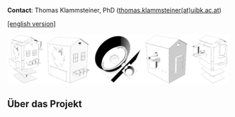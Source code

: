 **Contact**: Thomas Klammsteiner, PhD ([thomas.klammsteiner(at)uibk.ac.at](mailto:thomas.klammsteiner@uibk.ac.at))  

[[english version]](https://tklammsteiner.github.io/sixleggedlivestock/#about-the-project)  

![picture of rearing unit model](/media/rearing_unit.png)  

## Über das Projekt
<html>
 <head>
    <style>
    {
        box-sizing: border-box;
    }
    /* Set additional styling options for the columns*/
    .column {
    float: left;
    width: 50%;
    }

    .row:after {
    content: "";
    display: table;
    clear: both;
    }
    </style>
 </head>
 <body>
  <div class="row">
   <div class="column"> 
    <p style="text-align:justify">
	Im Rahmen dieses Projekts organisierten wir eine Reihe von Workshops für alle, die sich für die Nutzung von Insekten als Mittel zur Abfallverwertung und Tierfutterproduktion interessieren. Die Workshop-Teilnehmer waren eingeladen, ihre eigene Aufzuchtanlage für Larven der Schwarzen Soldatenfliege aus lasergeschnittenem Holz zu bauen. Etwa drei Wochen lang diente diese Aufzuchtstation als Zuhause für 200 Larven. Die darin lebenden Larven durften sich von Bioabfällen ernähren, sich weiterentwickeln, wertvollen Dünger produzieren und schließlich aus der Box in den angeschlossenen Sammelbehälter wandern, um dort einen trockenen und ruhigen Platz zum Verpuppen zu finden. Nach diesem Experiment konnten die Teilnehmer ihre Häuser zur Dekoration oder als alternativen Behälter für ihren Bioabfall wiederverwenden.  

	Während des Hausversuchs wurden die teilnehmenden Citizen Scientists angewiesen, die Art und Menge der Abfälle, die sie zur Fütterung ihrer Larven verwendeten, mit Hilfe der mitgelieferten elektronischen Feinwaage zu notieren. Gegen Ende des Larvenstadiums konnten die Teilnehmer den Erfolg der Verpuppung bewerten und die erzeugte Larvenbiomasse bestimmen, indem sie die Puppen, die aus der Box in den Sammelbehälter wanderten, wogen. Nach Abschluss des Experiments wurden die gesammelten Daten zusammen mit grundlegenden Informationen über die Versuchsumgebung zur weiteren Analyse an uns übermittelt.

	In einem weiterführenden Projekt gefördert von der Tiroler Wissenschaftsförderung (TWF) wurden gesammelte Daten und Proben der Citizen Scientists weiter analysiert und die daraus resultierenden Ergebnisse in einer frei zugänglichen Web-Applikation zusammengefasst: 
	<a href="https://tklammsteiner.shinyapps.io/cohmila-app"><p style="font-size:30pt; font-family:'bree serif'; text-align:center; color:#fed4d4ff;"><b>COHMILA</b></p></a>
    </p>
   </div>
  <div class="column">
   <img src="https://s10.gifyu.com/images/cohmila.gif" alt="COHMILA animation">
  </div>
</div> 
</body>
</html>

## Ziele
- Die breite Öffentlichkeit in die wissenschaftliche Forschung einbeziehen
- Menschen die Möglichkeit geben, mit Insekten in Kontakt zu kommen und von Fachleuten etwas über die Entwicklung und das Potenzial der Insekten zu erfahren
- Den negativen Vorurteilen und Ängsten gegenüber Insekten entgegenwirken
- Sammeln und Auswerten von Daten, die von einer großen Gruppe von Workshop-Teilnehmern produziert werden, um qualitativ hochwertige Forschung zu betreiben

## Materialien
Hier können kostenlos und frei zugänglich alle nötigen Materialien zur Durchführung eines “**Six-legged Livestock**” Workshops heruntergeladen werden:  

1. [Poster](https://www.dropbox.com/s/l256xpe82j7w81k/1_poster.pdf?dl=0) der 5. Österreichischen Citizen Science Konferenz  
1. [Workshop Flyer](https://www.dropbox.com/s/g3tdvstj5jno69y/2_flyer.pdf?dl=0)  
1. [Broschüre](https://www.dropbox.com/s/5dzmlv61iucl39y/3_brosch%C3%BCre_schulunterricht.pdf?dl=0) für den Schulunterricht  
1. [Laborjournal](https://www.dropbox.com/s/8ozr9mni8xrfa18/4_laborjournal.pdf?dl=0) für die Dokumentation des Versuchs  
1. [Materialliste](https://www.dropbox.com/s/t3hta18w6n5x6h7/5_materialliste.png?dl=0)  
1. [Übersicht Lasercut Pläne](https://www.dropbox.com/s/d9w69es2pyckb7t/6_uebersicht_lasercut_plaene.pdf?dl=0) (für 4 mm MDF Platten)  
    - [Datei 1](https://www.dropbox.com/s/fw9jqz1v7e6w62i/7_lasercut_plaene_datei_1.rld?dl=0) (.rld Format)  
    - [Datei 2](https://www.dropbox.com/s/rpsplmd3vbttwp0/8_lasercut_plaene_datei_2.rld?dl=0) (.rld Format)  
1. [Bauanleitung](https://www.dropbox.com/s/k1hk4pqbbbsdyq1/9_bauanleitung.png?dl=0)  

Lade das [gesamte Paket als .zip datei](https://www.dropbox.com/s/2y3szlw49wgcjwg/sixleggedlivestock_material.zip?dl=0) herunter (ca. 10 mb)

## Danksagung
Das Projekt wurde durch den Österreichischen Wissenschaftsfonds (TCS48) sowie die Tiroler Wissenschaftsförderung (TWF) gefördert. Dank gilt auch dem [Spielraum FabLab Innsbruck](https://www.fablab.spielraumfueralle.at) für die Unterstützung beim Konzipieren des Zuchtsystems.

## Weiterführende links
**Website**: [www.fromwastetofeed.com](https://www.fromwastetofeed.com)  
**Instagram**: [@fromwastetofeed](https://www.instagram.com/fromwastetofeed)  
**Twitter**: [@fromwastetofeed](https://www.twitter.com/fromwastetofeed)  

<br/>
<br/>

***

***

<br/>
<br/>

[[deutsche Version]](https://tklammsteiner.github.io/sixleggedlivestock/#über-das-projekt)  

![picture of rearing unit model](/media/rearing_unit.png)  

## About the project
<html>
 <head>
    <style>
    {
        box-sizing: border-box;
    }
    /* Set additional styling options for the columns*/
    .column {
    float: left;
    width: 50%;
    }

    .row:after {
    content: "";
    display: table;
    clear: both;
    }
    </style>
 </head>
 <body>
  <div class="row">
   <div class="column"> 
    <p style="text-align:justify">
	Within this project, we organized a series of workshops open for all people interested in the use of insects as a mean for waste degradation and animal feed production. Participation and all necessary materials were free of charge and funded by a FWF Top Citizen Science grant. The workshop participants were invited to build their own black solider fly rearing unit out of laser-cut wood. For approx. three weeks, this rearing unit served as home for 200 larvae. The larvae living in these units were allowed to feed on biowaste, continue their development, produce valuable fertilzer, and ultimately wander out of the box into the attached collection container to find a dry and quite place for pupation. After this experiment, participants were able to reuse their houses for decoration or as an alternative container for their biowaste.  
	During the home trial, citizen scientists were instructed to take notes on the type and amount of waste they used to feed their larvae by using the provided electronic precision scale. When approaching the end of the larval stage, participants were able to evaluate the pupation success and to determine the produced larval biomass by weighing the pupae that moved out of the box into the collection container. After completing the experiment, the collected data together with basic information about the experimental environment were delivered to us for further analysis. 
	In a follow-up project funded by the Tiroler Wissenschaftsförderung (TWF), data and samples collected from the Citizen Scientists were further analyzed and the resulting findings were summarized in a freely accessible web application: 
	<a href="https://tklammsteiner.shinyapps.io/cohmila-app"><p style="font-size:30pt; font-family: 'bree serif'; text-align:center; color:#fed4d4ff;"><b>COHMILA</b></p></a>  
	</p>
   </div>
  <div class="column">
   <img src="https://s10.gifyu.com/images/cohmila.gif" alt="COHMILA animation">
  </div>
</div> 
</body>
</html>

## Aims
- Involve the broad public in scientific research
- Allow people to get in contact with insects and learn from specialists about the insect's development and potential
- Counteract the negative prejudice and fear towards insects
- Collect and evaluate data produced by a large group workshop participants to create high-quality research

## Materials
Here you can freely download all necessary files and information material to conduct your own “**Six-legged Livestock**” workshop:

1. [Poster](https://www.dropbox.com/s/02p3c9d23oh5nm7/1_poster.pdf?dl=0) of the 5th Austrian Citizen Science Conference (German)  
1. [Workshop flyer](https://www.dropbox.com/s/t367257m9sguqma/2_flyer.pdf?dl=0) (German)  
1. [Brochure](https://www.dropbox.com/s/h0dk3zi81zin2gw/3_brochure.pdf?dl=0) for school teaching (German)  
1. [Laboratory journal](https://www.dropbox.com/s/8xeordzdihpewub/4_lab_journal.pdf?dl=0) for documenting the experiment  
1. [List of materials](https://www.dropbox.com/s/k7nxzl94hr6ze4a/5_list_of_materials.png?dl=0)  
1. [Overview lasercut plans](https://www.dropbox.com/s/1xwq37xsvtjjtep/6_overview_lasercut_plans.pdf?dl=0) (for 4 mm MDF panels)  
    - [File 1](https://www.dropbox.com/s/ui8u4twme6z1h9d/7_lasercut_plans_file_1.rld?dl=0) (.rld format)  
    - [File 2](https://www.dropbox.com/s/9n882jxo1xgxiw1/8_lasercut_plans_file_2.rld?dl=0) (.rld format)  
1. [Assembly instructions](https://www.dropbox.com/s/sqx61zmx1kdsc4a/9_assembly_instructions.png?dl=0)  

Download the [full package as .zip file](https://www.dropbox.com/s/3snub3kv7nm1rqo/sixleggedlivestock_materials.zip?dl=0) (ca. 10 mb)

## Acknowledgements
The project was funded by the Austrian Science Fund (TCS48) and the Tiroler Wissenschaftsförderung (TWF). Thanks also go to [Spielraum FabLab Innsbruck](https://www.fablab.spielraumfueralle.at) for their support in designing the rearing system.

## Further information
**Website**: [www.fromwastetofeed.com](https://www.fromwastetofeed.com)  
**Instagram**: [@fromwastetofeed](https://www.instagram.com/fromwastetofeed)  
**Twitter**: [@fromwastetofeed](https://www.twitter.com/fromwastetofeed)  

